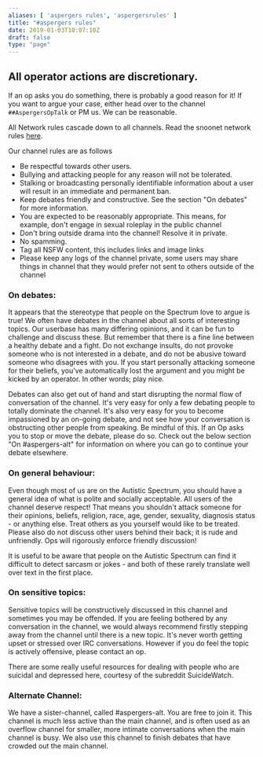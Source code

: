 ```yaml
---
aliases: [ 'aspergers rules', 'aspergersrules' ]
title: "#aspergers rules"
date: 2019-01-03T10:07:10Z
draft: false
type: "page"
---
```


## All operator actions are discretionary.

If an op asks you do something, there is probably a good reason for it! If you want to argue your case, either head over to the channel `##AspergersOpTalk` or PM us. We can be reasonable.

All Network rules cascade down to all channels. Read the snoonet network rules [here](/rules).

Our channel rules are as follows

- Be respectful towards other users.
- Bullying and attacking people for any reason will not be tolerated.
- Stalking or broadcasting personally identifiable information about a user will result in an immediate and permanent ban.
- Keep debates friendly and constructive. See the section "On debates" for more information.
- You are expected to be reasonably appropriate. This means, for example, don't engage in sexual roleplay in the public channel
- Don't bring outside drama into the channel! Resolve it in private.
- No spamming.
- Tag all NSFW content, this includes links and image links
- Please keep any logs of the channel private, some users may share things in channel that they would prefer not sent to others outside of the channel

### On debates:

It appears that the stereotype that people on the Spectrum love to argue is true! We often have debates in the channel about all sorts of interesting topics. Our userbase has many differing opinions, and it can be fun to challenge and discuss these. But remember that there is a fine line between a healthy debate and a fight. Do not exchange insults, do not provoke someone who is not interested in a debate, and do not be abusive toward someone who disagrees with you. If you start personally attacking someone for their beliefs, you've automatically lost the argument and you might be kicked by an operator. In other words; play nice.

Debates can also get out of hand and start disrupting the normal flow of conversation of the channel. It's very easy for only a few debating people to totally dominate the channel. It's also very easy for you to become impassioned by an on-going debate, and not see how your conversation is obstructing other people from speaking. Be mindful of this. If an Op asks you to stop or move the debate, please do so. Check out the below section "On #aspergers-alt" for information on where you can go to continue your debate elsewhere.

### On general behaviour:

Even though most of us are on the Autistic Spectrum, you should have a general idea of what is polite and socially acceptable. All users of the channel deserve respect! That means you shouldn't attack someone for their opinions, beliefs, religion, race, age, gender, sexuality, diagnosis status - or anything else. Treat others as you yourself would like to be treated. Please also do not discuss other users behind their back; it is rude and unfriendly. Ops will rigorously enforce friendly discussion!

It is useful to be aware that people on the Autistic Spectrum can find it difficult to detect sarcasm or jokes - and both of these rarely translate well over text in the first place.

### On sensitive topics:

Sensitive topics will be constructively discussed in this channel and sometimes you may be offended. If you are feeling bothered by any conversation in the channel, we would always recommend firstly stepping away from the channel until there is a new topic. It's never worth getting upset or stressed over IRC conversations. However if you do feel the topic is actively offensive, please contact an op.

There are some really useful resources for dealing with people who are suicidal and depressed here, courtesy of the subreddit SuicideWatch.

### Alternate Channel:

We have a sister-channel, called #aspergers-alt. You are free to join it. This channel is much less active than the main channel, and is often used as an overflow channel for smaller, more intimate conversations when the main channel is busy. We also use this channel to finish debates that have crowded out the main channel.
